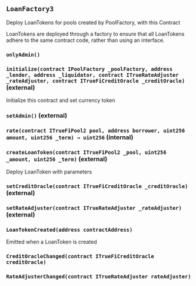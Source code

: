 ## `LoanFactory3`

Deploy LoanTokens for pools created by PoolFactory, with this Contract


LoanTokens are deployed through a factory to ensure that all
LoanTokens adhere to the same contract code, rather than using an interface.

### `onlyAdmin()`






### `initialize(contract IPoolFactory _poolFactory, address _lender, address _liquidator, contract ITrueRateAdjuster _rateAdjuster, contract ITrueFiCreditOracle _creditOracle)` (external)



Initialize this contract and set currency token


### `setAdmin()` (external)





### `rate(contract ITrueFiPool2 pool, address borrower, uint256 amount, uint256 _term) → uint256` (internal)





### `createLoanToken(contract ITrueFiPool2 _pool, uint256 _amount, uint256 _term)` (external)



Deploy LoanToken with parameters


### `setCreditOracle(contract ITrueFiCreditOracle _creditOracle)` (external)





### `setRateAdjuster(contract ITrueRateAdjuster _rateAdjuster)` (external)






### `LoanTokenCreated(address contractAddress)`



Emitted when a LoanToken is created


### `CreditOracleChanged(contract ITrueFiCreditOracle creditOracle)`





### `RateAdjusterChanged(contract ITrueRateAdjuster rateAdjuster)`





